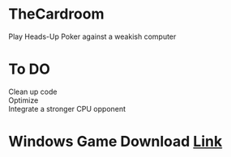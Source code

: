 # TheCardroom
Play Heads-Up Poker against a weakish computer

# To DO
Clean up code <br />
Optimize <br />
Integrate a stronger CPU opponent <br />

# Windows Game Download [Link](https://drive.google.com/drive/folders/1KGlTA3i7NqIwvmB3z5YdyKESxVqcE-9E)
